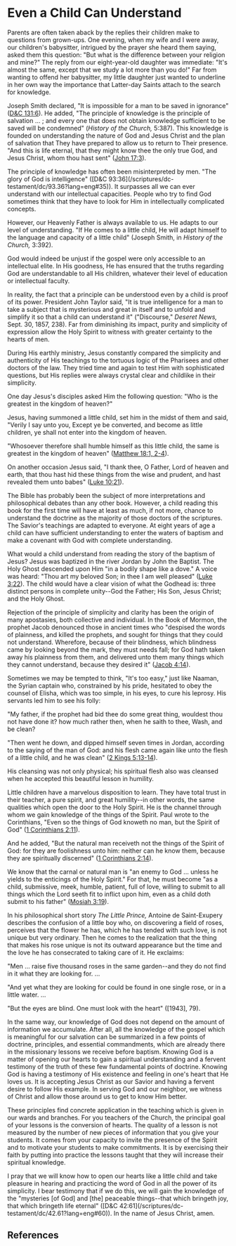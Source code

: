 # Even a Child Can Understand

Parents are often taken aback by the replies their children make to questions
from grown-ups. One evening, when my wife and I were away, our children's
babysitter, intrigued by the prayer she heard them saying, asked them this
question: "But what is the difference between your religion and mine?" The
reply from our eight-year-old daughter was immediate: "It's almost the same,
except that we study a lot more than you do!" Far from wanting to offend her
babysitter, my little daughter just wanted to underline in her own way the
importance that Latter-day Saints attach to the search for knowledge.

Joseph Smith declared, "It is impossible for a man to be saved in ignorance"
([D&amp;C 131:6](/scriptures/dc-testament/dc/131.6?lang=eng#5)). He added,
"The principle of knowledge is the principle of salvation ... ; and every one
that does not obtain knowledge sufficient to be saved will be condemned"
(_History of the Church,_ 5:387). This knowledge is founded on understanding
the nature of God and Jesus Christ and the plan of salvation that They have
prepared to allow us to return to Their presence. "And this is life eternal,
that they might know thee the only true God, and Jesus Christ, whom thou hast
sent" ([John 17:3](/scriptures/nt/john/17.3?lang=eng#2)).

The principle of knowledge has often been misinterpreted by men. "The glory of
God is intelligence" ([D&amp;C 93:36](/scriptures/dc-
testament/dc/93.36?lang=eng#35)). It surpasses all we can ever understand with
our intellectual capacities. People who try to find God sometimes think that
they have to look for Him in intellectually complicated concepts.

However, our Heavenly Father is always available to us. He adapts to our level
of understanding. "If He comes to a little child, He will adapt himself to the
language and capacity of a little child" (Joseph Smith, in _History of the
Church,_ 3:392).

God would indeed be unjust if the gospel were only accessible to an
intellectual elite. In His goodness, He has ensured that the truths regarding
God are understandable to all His children, whatever their level of education
or intellectual faculty.

In reality, the fact that a principle can be understood even by a child is
proof of its power. President John Taylor said, "It is true intelligence for a
man to take a subject that is mysterious and great in itself and to unfold and
simplify it so that a child can understand it" ("Discourse," _Deseret News,_
Sept. 30, 1857, 238). Far from diminishing its impact, purity and simplicity
of expression allow the Holy Spirit to witness with greater certainty to the
hearts of men.

During His earthly ministry, Jesus constantly compared the simplicity and
authenticity of His teachings to the tortuous logic of the Pharisees and other
doctors of the law. They tried time and again to test Him with sophisticated
questions, but His replies were always crystal clear and childlike in their
simplicity.

One day Jesus's disciples asked Him the following question: "Who is the
greatest in the kingdom of heaven?"

Jesus, having summoned a little child, set him in the midst of them and said,
"Verily I say unto you, Except ye be converted, and become as little children,
ye shall not enter into the kingdom of heaven.

"Whosoever therefore shall humble himself as this little child, the same is
greatest in the kingdom of heaven" ([Matthew 18:1,
2-4](/scriptures/nt/matt/18.1,2-4?lang=eng#0)).

On another occasion Jesus said, "I thank thee, O Father, Lord of heaven and
earth, that thou hast hid these things from the wise and prudent, and hast
revealed them unto babes" ([Luke
10:21](/scriptures/nt/luke/10.21?lang=eng#20)).

The Bible has probably been the subject of more interpretations and
philosophical debates than any other book. However, a child reading this book
for the first time will have at least as much, if not more, chance to
understand the doctrine as the majority of those doctors of the scriptures.
The Savior's teachings are adapted to everyone. At eight years of age a child
can have sufficient understanding to enter the waters of baptism and make a
covenant with God with complete understanding.

What would a child understand from reading the story of the baptism of Jesus?
Jesus was baptized in the river Jordan by John the Baptist. The Holy Ghost
descended upon Him "in a bodily shape like a dove." A voice was heard: "Thou
art my beloved Son; in thee I am well pleased" ([Luke
3:22](/scriptures/nt/luke/3.22?lang=eng#21)). The child would have a clear
vision of what the Godhead is: three distinct persons in complete unity--God
the Father; His Son, Jesus Christ; and the Holy Ghost.

Rejection of the principle of simplicity and clarity has been the origin of
many apostasies, both collective and individual. In the Book of Mormon, the
prophet Jacob denounced those in ancient times who "despised the words of
plainness, and killed the prophets, and sought for things that they could not
understand. Wherefore, because of their blindness, which blindness came by
looking beyond the mark, they must needs fall; for God hath taken away his
plainness from them, and delivered unto them many things which they cannot
understand, because they desired it" ([Jacob
4:14](/scriptures/bofm/jacob/4.14?lang=eng#13)).

Sometimes we may be tempted to think, "It's too easy," just like Naaman, the
Syrian captain who, constrained by his pride, hesitated to obey the counsel of
Elisha, which was too simple, in his eyes, to cure his leprosy. His servants
led him to see his folly:

"My father, if the prophet had bid thee do some great thing, wouldest thou not
have done it? how much rather then, when he saith to thee, Wash, and be clean?

"Then went he down, and dipped himself seven times in Jordan, according to the
saying of the man of God: and his flesh came again like unto the flesh of a
little child, and he was clean" ([2 Kings
5:13-14](/scriptures/ot/2-kgs/5.13-14?lang=eng#12)).

His cleansing was not only physical; his spiritual flesh also was cleansed
when he accepted this beautiful lesson in humility.

Little children have a marvelous disposition to learn. They have total trust
in their teacher, a pure spirit, and great humility--in other words, the same
qualities which open the door to the Holy Spirit. He is the channel through
whom we gain knowledge of the things of the Spirit. Paul wrote to the
Corinthians, "Even so the things of God knoweth no man, but the Spirit of God"
([1 Corinthians 2:11](/scriptures/nt/1-cor/2.11?lang=eng#10)).

And he added, "But the natural man receiveth not the things of the Spirit of
God: for they are foolishness unto him: neither can he know them, because they
are spiritually discerned" ([1 Corinthians
2:14](/scriptures/nt/1-cor/2.14?lang=eng#13)).

We know that the carnal or natural man is "an enemy to God ... unless he yields
to the enticings of the Holy Spirit." For that, he must become "as a child,
submissive, meek, humble, patient, full of love, willing to submit to all
things which the Lord seeth fit to inflict upon him, even as a child doth
submit to his father" ([Mosiah
3:19](/scriptures/bofm/mosiah/3.19?lang=eng#18)).

In his philosophical short story _The Little Prince,_ Antoine de Saint-Exupery
describes the confusion of a little boy who, on discovering a field of roses,
perceives that the flower he has, which he has tended with such love, is not
unique but very ordinary. Then he comes to the realization that the thing that
makes his rose unique is not its outward appearance but the time and the love
he has consecrated to taking care of it. He exclaims:

"Men ... raise five thousand roses in the same garden--and they do not find in
it what they are looking for. ...

"And yet what they are looking for could be found in one single rose, or in a
little water. ...

"But the eyes are blind. One must look with the heart" ([1943], 79).

In the same way, our knowledge of God does not depend on the amount of
information we accumulate. After all, all the knowledge of the gospel which is
meaningful for our salvation can be summarized in a few points of doctrine,
principles, and essential commandments, which are already there in the
missionary lessons we receive before baptism. Knowing God is a matter of
opening our hearts to gain a spiritual understanding and a fervent testimony
of the truth of these few fundamental points of doctrine. Knowing God is
having a testimony of His existence and feeling in one's heart that He loves
us. It is accepting Jesus Christ as our Savior and having a fervent desire to
follow His example. In serving God and our neighbor, we witness of Christ and
allow those around us to get to know Him better.

These principles find concrete application in the teaching which is given in
our wards and branches. For you teachers of the Church, the principal goal of
your lessons is the conversion of hearts. The quality of a lesson is not
measured by the number of new pieces of information that you give your
students. It comes from your capacity to invite the presence of the Spirit and
to motivate your students to make commitments. It is by exercising their faith
by putting into practice the lessons taught that they will increase their
spiritual knowledge.

I pray that we will know how to open our hearts like a little child and take
pleasure in hearing and practicing the word of God in all the power of its
simplicity. I bear testimony that if we do this, we will gain the knowledge of
the "mysteries [of God] and [the] peaceable things--that which bringeth joy,
that which bringeth life eternal" ([D&amp;C 42:61](/scriptures/dc-
testament/dc/42.61?lang=eng#60)). In the name of Jesus Christ, amen.

## References

